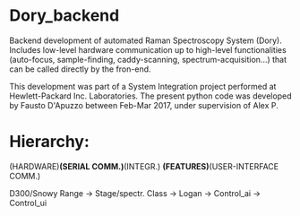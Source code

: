 # Dory_backend
Backend development of automated Raman Spectroscopy System (Dory).  
Includes low-level hardware communication up to high-level functionalities 
(auto-focus, sample-finding, caddy-scanning, spectrum-acquisition...) that can be called directly by the fron-end.

This development was part of a System Integration project performed at Hewlett-Packard Inc. Laboratories.
The present python code was developed by Fausto D'Apuzzo between Feb-Mar 2017,
under supervision of Alex P. 

Hierarchy:
=========================================================================================
 (HARDWARE)________(SERIAL COMM.)________(INTEGR.) ____(FEATURES)____(USER-INTERFACE COMM.)
 
D300/Snowy Range -> Stage/spectr. Class ->  Logan  ->   Control_ai  ->   Control_ui
